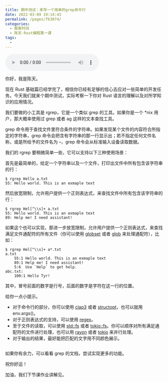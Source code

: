 ```yaml
---
title: 期中测试：来写一个简单的grep命令行
date: 2022-03-09 19:14:43
permalink: /pages/fb3074/
categories:
  - 极客时间
  - 陈天·Rust编程第一课
tags:
  - 
---
```

<audio title="加餐.期中测试：来写一个简单的grep命令行" src="https://static001.geekbang.org/resource/audio/79/52/79932660e9c2a76239b1bc195a29yy52.mp3" controls="controls"></audio> 
<p>你好，我是陈天。</p><p>现在 Rust 基础篇已经学完了，相信你已经有足够的信心去应对一些简单的开发任务。今天我们就来个期中测试，实际考察一下你对 Rust 语言的理解以及对所学知识的应用情况。</p><p>我们要做的小工具是 rgrep，它是一个类似 grep 的工具。如果你是一个 *nix 用户，那大概率使用过 grep 或者 ag 这样的文本查找工具。</p><p>grep 命令用于查找文件里符合条件的字符串。如果发现某个文件的内容符合所指定的字符串，grep 命令会把含有字符串的那一行显示出；若不指定任何文件名称，或是所给予的文件名为&nbsp;<strong>-</strong>，grep 命令会从标准输入设备读取数据。</p><p>我们的 rgrep 要稍微简单一些，它可以支持以下三种使用场景：</p><p>首先是最简单的，给定一个字符串以及一个文件，打印出文件中所有包含该字符串的行：</p><pre><code class="language-plain">$ rgrep Hello a.txt
55: Hello world. This is an exmaple text
</code></pre><p>然后放宽限制，允许用户提供一个正则表达式，来查找文件中所有包含该字符串的行：</p><pre><code class="language-plain">$ rgrep Hel[^\\s]+ a.txt
55: Hello world. This is an exmaple text
89: Help me! I need assistant!
</code></pre><!-- [[[read_end]]] --><p>如果这个也可以实现，那进一步放宽限制，允许用户提供一个正则表达式，来查找满足文件通配符的所有文件（你可以使用 <a href="https://docs.rs/globset/0.4.8/globset/">globset</a> 或者 <a href="https://docs.rs/glob/0.3.0/glob/">glob</a> 来处理通配符），比如：</p><pre><code class="language-plain">$ rgrep Hel[^\\s]+ a*.txt
a.txt 
    55:1 Hello world. This is an exmaple text
    89:1 Help me! I need assistant!
    5:6  Use `Help` to get help.
abc.txt:
    100:1 Hello Tyr!
</code></pre><p>其中，冒号前面的数字是行号，后面的数字是字符在这一行的位置。</p><p>给你一点小提示。</p><ul>
<li>对于命令行的部分，你可以使用 <a href="https://docs.rs/clap/3.0.0-beta.4/clap/index.html">clap3</a> 或者 <a href="https://docs.rs/structopt/0.3.23/structopt/">structopt</a>，也可以就用 env.args()。</li>
<li>对于正则表达式的支持，可以使用 <a href="https://github.com/rust-lang/regex">regex</a>。</li>
<li>至于文件的读取，可以使用 <a href="https://doc.rust-lang.org/std/fs/index.html">std::fs</a> 或者 <a href="https://docs.rs/tokio/1.12.0/tokio/fs/index.html">tokio::fs</a>。你可以顺序对所有满足通配符的文件进行处理，也可以用 <a href="https://docs.rs/rayon/1.5.1/rayon/">rayon</a> 或者 <a href="https://docs.rs/tokio/1.12.0/tokio/">tokio</a> 来并行处理。</li>
<li>对于输出的结果，最好能把匹配的文字用不同颜色展示。</li>
</ul><p><img src="https://static001.geekbang.org/resource/image/95/1f/95d87be96953d3655daf9c3yy8b6bf1f.png?wh=2356x1318" alt="" title="例如这样的输出"></p><p>如果你有余力，可以看看 grep 的文档，尝试实现更多的功能。</p><p>祝你好运！</p><p>加油，我们下节课作业讲解见。</p>